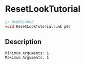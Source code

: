 # ResetLookTutorial
```c
// 0x005c44c0
void ResetLookTutorial(unk p0)
```
## Description
```
Minimum Arguments: 1
Maximum Arguments: 1
```
